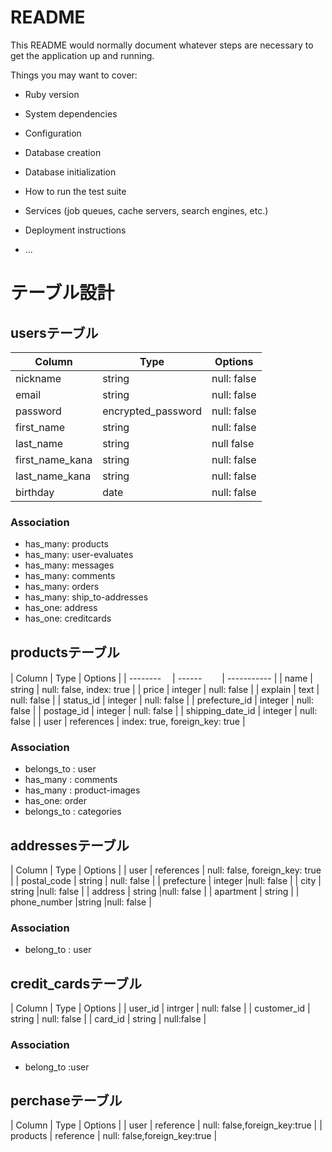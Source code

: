 # README

This README would normally document whatever steps are necessary to get the
application up and running.

Things you may want to cover:

* Ruby version

* System dependencies

* Configuration

* Database creation

* Database initialization

* How to run the test suite

* Services (job queues, cache servers, search engines, etc.)

* Deployment instructions

* ...

# テーブル設計

## usersテーブル
| Column          | Type   | Options     |
| --------        | ------ | ----------- |
| nickname        | string | null: false |
| email           | string | null: false |
| password        | encrypted_password | null: false |
| first_name      | string | null: false |
| last_name       | string | null false  |
| first_name_kana | string | null: false |
| last_name_kana  | string | null: false |
| birthday        | date| null: false |


### Association
- has_many: products
- has_many: user-evaluates
- has_many: messages
- has_many: comments
- has_many: orders
- has_many: ship_to-addresses
- has_one: address
- has_one: creditcards







## productsテーブル
| Column           | Type       | Options     |
| --------        　| ------ 　　| ----------- |
| name             | string     | null: false, index: true |
| price            | integer    | null: false |
| explain          | text       | null: false |
| status_id           | integer    | null: false |
| prefecture_id    | integer    | null: false |
| postage_id          | integer     | null: false |
| shipping_date_id    | integer     | null: false |
| user                | references | index: true, foreign_key: true |


### Association
- belongs_to : user
- has_many : comments
- has_many : product-images
- has_one: order
- belongs_to : categories



## addressesテーブル
| Column           | Type       | Options     |
| user             | references | null: false, foreign_key: true |
| postal_code      | string     | null: false |
| prefecture       | integer    |null: false |
| city             | string     |null: false |
| address          | string     |null: false |
| apartment        | string	    |
| phone_number    |string       |null: false |

### Association
- belong_to : user

## credit_cardsテーブル
| Column           | Type       | Options     |
| user_id    | intrger | null: false |
| customer_id | string  | null: false |
| card_id     | string  | null:false |

### Association
- belong_to :user

## perchaseテーブル
| Column           | Type       | Options     |
| user     | reference | null: false,foreign_key:true |
| products | reference | null: false,foreign_key:true |

